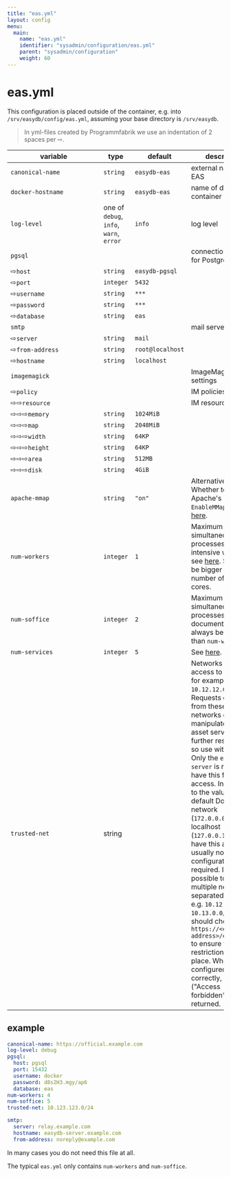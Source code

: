 ```yaml
---
title: "eas.yml"
layout: config
menu:
  main:
    name: "eas.yml"
    identifier: "sysadmin/configuration/eas.yml"
    parent: "sysadmin/configuration"
    weight: 60
---
```


# eas.yml

This configuration is placed outside of the container, e.g. into `/srv/easydb/config/eas.yml`, assuming your base directory is `/srv/easydb`.

> In yml-files created by Programmfabrik we use an indentation of 2 spaces per &#8680;.

| variable <div style="width:200px"></div> | type | default | description |
|----------|------|---------|-------------|
|`canonical-name`          | `string` | `easydb-eas` | external name of EAS |
|`docker-hostname`         | `string` | `easydb-eas` | name of docker container |
|`log-level`               | one of `debug`, `info`, `warn`, `error` | `info` | log level |
|`pgsql`                   |          |              | connection settings for PostgreSQL |
|&#8680;`host`             | `string` | `easydb-pgsql` | |
|&#8680;`port`             | `integer` | `5432` | |
|&#8680;`username`         | `string` | `***` | |
|&#8680;`password`         | `string` | `***` | |
|&#8680;`database`         | `string` | `eas` | |
|`smtp`                    |          |       | mail server settings |
|&#8680;`server`           | `string` | `mail` | |
|&#8680;`from-address`     | `string` | `root@localhost` | |
|&#8680;`hostname`         | `string` | `localhost` | |
|`imagemagick`             |          | | ImageMagick settings |
|&#8680;`policy`           |          | | IM policies |
|&#8680;&#8680;`resource`  |          | | IM resource policies |
|&#8680;&#8680;&#8680;`memory` | `string` | `1024MiB` | |
|&#8680;&#8680;&#8680;`map`    | `string` | `2048MiB` | |
|&#8680;&#8680;&#8680;`width`  | `string` | `64KP` | |
|&#8680;&#8680;&#8680;`height` | `string` | `64KP` | |
|&#8680;&#8680;&#8680;`area`   | `string` | `512MB` | |
|&#8680;&#8680;&#8680;`disk`   | `string` | `4GiB` | |
|`apache-mmap`             | `string` | `"on"` | Alternative: `"off"`. Whether to use Apache's `EnableMMap`, see [here](/en/sysadmin/eas/faq#corrupted-asset-read-access). |
|`num-workers`             | `integer` | `1` | Maximum simultaneous processes of time-intensive work. Also see [here](/en/sysadmin/eas/conf/#number-of-workers). Should not be bigger than the number of CPU cores. |
|`num-soffice`             | `integer` | `2` | Maximum simultaneous processes of office documents. Must always be bigger than `num-workers`. |
|`num-services`             | `integer` | `5` | See [here](/en/sysadmin/eas/conf/#eas-num-services). |
|`trusted-net`             | string | | Networks with full access to EAS API, for example: `10.12.12.0/24`. Requests originating from these networks can manipulate the asset server without further restrictions, so use with care. Only the `easydb-server` is required to have this full access. In addition to the value set, the default Docker network (`172.0.0.0/8`) and localhost (`127.0.0.1`) already have this access, so usually no extra configuration is required. It is possible to set multiple networks separated by space, e.g. `10.12.0.0/16 10.13.0.0/16`. You should check `https://<external-address>/eas/config` to ensure the restrictions are in place. When configured correctly, HTTP 403 ("Access forbidden") is returned. |


## example

```yaml
canonical-name: https://official.example.com
log-level: debug
pgsql:
  host: pgsql
  port: 15432
  username: docker
  password: d8s2H3.mgy/ap6
  database: eas
num-workers: 4
num-soffice: 5
trusted-net: 10.123.123.0/24

smtp:
  server: relay.example.com
  hostname: easydb-server.example.com
  from-address: noreply@example.com
```

In many cases you do not need this file at all.

The typical `eas.yml` only contains `num-workers` and `num-soffice`.

